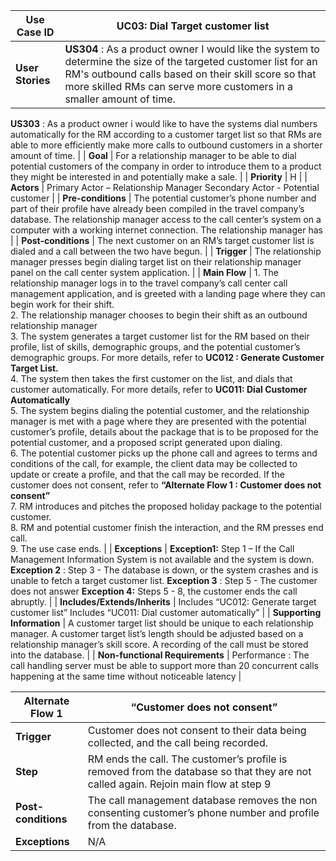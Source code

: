 | Use Case ID                     	| UC03: Dial Target customer list                                                                                                                                                                                                                                                                                                                                                                                                                                                                                                                                                                                                                                                                                                                                                                                                                                                                                                                                                                                                                                                                                                                                                                                                                                                                                                                                                                                                                                                                                       	|
|---------------------------------	|-----------------------------------------------------------------------------------------------------------------------------------------------------------------------------------------------------------------------------------------------------------------------------------------------------------------------------------------------------------------------------------------------------------------------------------------------------------------------------------------------------------------------------------------------------------------------------------------------------------------------------------------------------------------------------------------------------------------------------------------------------------------------------------------------------------------------------------------------------------------------------------------------------------------------------------------------------------------------------------------------------------------------------------------------------------------------------------------------------------------------------------------------------------------------------------------------------------------------------------------------------------------------------------------------------------------------------------------------------------------------------------------------------------------------------------------------------------------------------------------------------------------------	|
| **User Stories**                	| **US304** : As a product owner I would like the system to determine the size of the targeted customer list for an RM's outbound calls based on their skill score so that more skilled RMs can serve more customers in a smaller amount of time. 

**US303** : As a product owner i would like to have the systems dial numbers automatically for the RM according to a customer target list so that RMs are able to more efficiently make more calls to outbound customers in a shorter amount of time.                                                                                                                                                                                                                                                                                                                                                                                                                                                                                                                                                                                                                                                                                                                                                                                                                                                                                                                                                                                                                 	|
| **Goal**                        	| For a relationship manager to be able to dial potential customers of the company in order to introduce them to a product they might be interested in and potentially make a sale.                                                                                                                                                                                                                                                                                                                                                                                                                                                                                                                                                                                                                                                                                                                                                                                                                                                                                                                                                                                                                                                                                                                                                                                                                                                                                                                                     	|
| **Priority**                    	| H                                                                                                                                                                                                                                                                                                                                                                                                                                                                                                                                                                                                                                                                                                                                                                                                                                                                                                                                                                                                                                                                                                                                                                                                                                                                                                                                                                                                                                                                                                                     	|
| **Actors**                      	| Primary Actor – Relationship Manager  Secondary Actor - Potential customer                                                                                                                                                                                                                                                                                                                                                                                                                                                                                                                                                                                                                                                                                                                                                                                                                                                                                                                                                                                                                                                                                                                                                                                                                                                                                                                                                                                                                                            	|
| **Pre-conditions**              	| The potential customer’s phone number and part of their profile have already been compiled in the travel company’s database.  The relationship manager access to the call center’s system on a computer with a working internet connection.  The relationship manager has                                                                                                                                                                                                                                                                                                                                                                                                                                                                                                                                                                                                                                                                                                                                                                                                                                                                                                                                                                                                                                                                                                                                                                                                                                             	|
| **Post-conditions**             	| The next customer on an RM’s target customer list is dialed and a call between the two have begun.                                                                                                                                                                                                                                                                                                                                                                                                                                                                                                                                                                                                                                                                                                                                                                                                                                                                                                                                                                                                                                                                                                                                                                                                                                                                                                                                                                                                                    	|
| **Trigger**                     	| The relationship manager presses begin dialing target list on their relationship manager panel on the call center system application.                                                                                                                                                                                                                                                                                                                                                                                                                                                                                                                                                                                                                                                                                                                                                                                                                                                                                                                                                                                                                                                                                                                                                                                                                                                                                                                                                                                 	|
| **Main Flow**                   	| 1. The relationship manager logs in to the travel company’s call center call management application, and is greeted with a landing page where they can begin work for their shift.   
2. The relationship manager chooses to begin their shift as an outbound relationship manager  
3. The system generates a target customer list for the RM based on their profile, list of skills, demographic groups, and the potential customer’s demographic groups. For more details, refer to **UC012 : Generate Customer Target List.**   
4. The system then takes the first customer on the list, and dials that customer automatically. For more details, refer to **UC011: Dial Customer Automatically**  
5. The system begins dialing the potential customer, and the relationship manager is met with a page where they are presented with the potential customer’s profile, details about the package that is to be proposed for the potential customer, and a proposed script generated upon dialing.  
6. The potential customer picks up the phone call and agrees to terms and conditions of the call, for example, the client data may be collected to update or create a profile, and that the call may be recorded.  If the customer does not consent, refer to **“Alternate Flow 1 : Customer does not consent”**   
7. RM introduces and pitches the proposed holiday package to the potential customer.   
8. RM and potential customer finish the interaction, and the RM presses end call.   
9. The use case ends.  	|
| **Exceptions**                  	| **Exception1:** Step 1 – If the Call Management Information System is not available and the system is down. **Exception 2** : Step 3 - The database is down, or the system crashes and is unable to fetch a target customer list.  **Exception 3** : Step 5 - The customer does not answer  **Exception 4:** Steps 5 - 8, the customer ends the call abruptly.                                                                                                                                                                                                                                                                                                                                                                                                                                                                                                                                                                                                                                                                                                                                                                                                                                                                                                                                                                                                                                                                                                                                                        	|
| **Includes/Extends/Inherits**   	| Includes “UC012: Generate target customer list”  Includes “UC011: Dial customer automatically”                                                                                                                                                                                                                                                                                                                                                                                                                                                                                                                                                                                                                                                                                                                                                                                                                                                                                                                                                                                                                                                                                                                                                                                                                                                                                                                                                                                                                        	|
| **Supporting Information**      	| A customer target list should be unique to each relationship manager.  A customer target list’s length should be adjusted based on a relationship manager’s skill score. A recording of the call must be stored into the database.                                                                                                                                                                                                                                                                                                                                                                                                                                                                                                                                                                                                                                                                                                                                                                                                                                                                                                                                                                                                                                                                                                                                                                                                                                                                                    	|
| **Non-functional Requirements** 	| Performance : The call handling server must be able to support more than 20 concurrent calls happening at the same time without noticeable latency                                                                                                                                                                                                                                                                                                                                                                                                                                                                                                                                                                                                                                                                                                                                                                                                                                                                                                                                                                                                                                                                                                                                                                                                                                                                                                                                                                    	|

| Alternate Flow 1    | “Customer does not consent”                                                                                                           |
|---------------------|---------------------------------------------------------------------------------------------------------------------------------------|
| **Trigger**         | Customer does not consent to their data being collected, and the call being recorded.                                                 |
| **Step**            | RM ends the call.  The customer’s profile is removed from the database so that they are not called again.  Rejoin main flow at step 9 |
| **Post-conditions** | The call management database removes the non consenting customer’s phone number and profile from the database.                        |
| **Exceptions**      | N/A                                                                                                                                   |